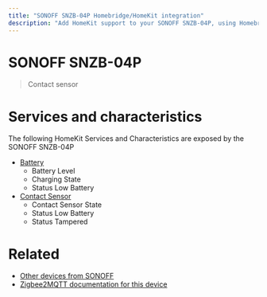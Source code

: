 ```yaml
---
title: "SONOFF SNZB-04P Homebridge/HomeKit integration"
description: "Add HomeKit support to your SONOFF SNZB-04P, using Homebridge, Zigbee2MQTT and homebridge-z2m."
---
```

<!---
This file has been GENERATED using src/docgen/docgen.ts
DO NOT EDIT THIS FILE MANUALLY!
-->
# SONOFF SNZB-04P
> Contact sensor


# Services and characteristics
The following HomeKit Services and Characteristics are exposed by
the SONOFF SNZB-04P

* [Battery](../../battery.md)
  * Battery Level
  * Charging State
  * Status Low Battery
* [Contact Sensor](../../sensors.md)
  * Contact Sensor State
  * Status Low Battery
  * Status Tampered


# Related
* [Other devices from SONOFF](../index.md#sonoff)
* [Zigbee2MQTT documentation for this device](https://www.zigbee2mqtt.io/devices/SNZB-04P.html)